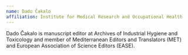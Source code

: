```yaml
---
name: Dado Čakalo
affiliation: Institute for Medical Research and Occupational Health
---
```


Dado Čakalo is manuscript editor at Archives of Industrial Hygiene and Toxicology and member of Mediterranean Editors and Translators (MET) and European Association of Science Editors (EASE).
